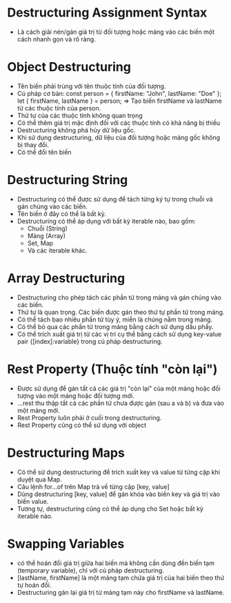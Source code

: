 # Destructuring Assignment Syntax
- Là cách giải nén/gán giá trị từ đối tượng hoặc mảng vào các biến một cách nhanh gọn và rõ ràng.

# Object Destructuring
- Tên biến phải trùng với tên thuộc tính của đối tượng.
- Cú pháp cơ bản:
    const person = { firstName: "John", lastName: "Doe" };
    let { firstName, lastName } = person;
    => Tạo biến firstName và lastName từ các thuộc tính của person.
- Thứ tự của các thuộc tính không quan trọng
- Có thể thêm giá trị mặc định đối với các thuộc tính có khả năng bị thiếu
- Destructuring không phá hủy dữ liệu gốc.
- Khi sử dụng destructuring, dữ liệu của đối tượng hoặc mảng gốc không bị thay đổi.
- Có thể đổi tên biến

# Destructuring String
- Destructuring có thể được sử dụng để tách từng ký tự trong chuỗi và gán chúng vào các biến.
- Tên biến ở đây có thể là bất kỳ.
- Destructuring có thể áp dụng với bất kỳ iterable nào, bao gồm:
    - Chuỗi (String)
    - Mảng (Array)
    - Set, Map
    - Và các iterable khác.

# Array Destructuring
- Destructuring cho phép tách các phần tử trong mảng và gán chúng vào các biến.
- Thứ tự là quan trọng. Các biến được gán theo thứ tự phần tử trong mảng.
- Có thể tách bao nhiêu phần tử tùy ý, miễn là chúng nằm trong mảng.
- Có thể bỏ qua các phần tử trong mảng bằng cách sử dụng dấu phẩy.
- Có thể trích xuất giá trị từ các vị trí cụ thể bằng cách sử dụng key-value pair 
{[index]:variable} trong cú pháp destructuring.

# Rest Property (Thuộc tính "còn lại")
- Được sử dụng để gán tất cả các giá trị "còn lại" của một mảng hoặc đối tượng vào một mảng hoặc đối tượng mới.
- ...rest thu thập tất cả các phần tử chưa được gán (sau a và b) và đưa vào một mảng mới.
- Rest Property luôn phải ở cuối trong destructuring.
- Rest Property cũng có thể sử dụng với object

# Destructuring Maps
- Có thể sử dụng destructuring để trích xuất key và value từ từng cặp khi duyệt qua Map.
- Câu lệnh for...of trên Map trả về từng cặp [key, value]
- Dùng destructuring [key, value] để gán khóa vào biến key và giá trị vào biến value.
- Tương tự, destructuring cũng có thể áp dụng cho Set hoặc bất kỳ iterable nào.

# Swapping Variables
- có thể hoán đổi giá trị giữa hai biến mà không cần dùng đến biến tạm (temporary variable), chỉ với cú pháp destructuring.
- [lastName, firstName] là một mảng tạm chứa giá trị của hai biến theo thứ tự hoán đổi.
- Destructuring gán lại giá trị từ mảng tạm này cho firstName và lastName.